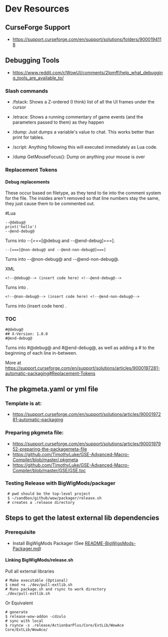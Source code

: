 # Dev Resources

## CurseForge Support
- https://support.curseforge.com/en/support/solutions/folders/9000194118

## Debugging Tools
- https://www.reddit.com/r/WowUI/comments/2lpmff/help_what_debugging_tools_are_available_to/

### Slash commands

- /fstack: Shows a Z-ordered (I think) list of all the UI frames under the cursor

- /etrace: Shows a running commentary of game events (and the parameters passed to them) as they happen

- /dump: Just dumps a variable's value to chat. This works better than print for tables.

- /script: Anything following this will executed immediately as Lua code.
  
- /dump GetMouseFocus(): Dump on anything your mouse is over

### Replacement Tokens

#### Debug replacements

These occur based on filetype, as they tend to tie into the comment system for the file.
The insides aren't removed so that line numbers stay the same, they just cause them to be commented out.



#Lua

```text
--@debug@ 
print('hello')
--@end-debug@
```

Turns into --[===[@debug and --@end-debug]===].

```text
--[===[@non-debug@ and --@end-non-debug@]===]
```

Turns into --@non-debug@ and --@end-non-debug@.


XML

```text
<!--@debug@--> (insert code here) <!--@end-debug@-->
```
Turns into <!--@debug (insert code here) @end-debug@-->.


```text
<!--@non-debug@--> (insert code here) <!--@end-non-debug@-->
```
Turns into <!--@non-debug@--> (insert code here) <!--@end-non-debug@-->.



### TOC

```text
#@debug@
## X-Version: 1.0.0
#@end-debug@
```
Turns into #@debug@ and #@end-debug@, as well as adding a # to the beginning of each line in-between.

More at https://support.curseforge.com/en/support/solutions/articles/9000197281-automatic-packaging#Replacement-Tokens

## The pkgmeta.yaml or yml file

### Template is at:
- https://support.curseforge.com/en/support/solutions/articles/9000197281-automatic-packaging

### Preparing pkgmeta file:
- https://support.curseforge.com/en/support/solutions/articles/9000197952-preparing-the-packagemeta-file
- https://github.com/TimothyLuke/GSE-Advanced-Macro-Compiler/blob/master/.pkgmeta
- https://github.com/TimothyLuke/GSE-Advanced-Macro-Compiler/blob/master/GSE/GSE.toc


### Testing Release with BigWigMods/packager
```shell
 # pwd should be the top-level project
 $ ~/sandbox/github/wow/packager/release.sh
 # creates a .release directory
```

## Steps to get the latest external lib dependencies

### Prerequisite
- Install BigWigMods Packager  (See [README-BigWigsMods-Packager.md](README-BigWigsMods-Packager.md))

#### Linking BigWigMods/release.sh

Pull all external libraries
```shell
# Make executable (Optional)
$ cmod +x ./dev/pull-extlib.sh
# Runs package.sh and rsync to work directory
./dev/pull-extlib.sh
```

Or Equivalent

```shell
# generate
$ release-wow-addon -cdzulo
# sync with local
$ rsyncw -s .release/ActionbarPlus/Core/ExtLib/WowAce Core/ExtLib/WowAce/
```
